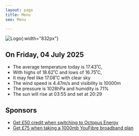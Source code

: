 ```yaml
---
layout: page
title: Menu
seo: Menu

---
```


![Logo](/images/logo.jpg){:width="832px"}

<!-- weather_marker starts -->
## On Friday, 04 July 2025

- The average temperature today is 17.43˚C,
- With highs of 18.62˚C and lows of 16.75˚C,
- It may feel like 17.08˚C with clear sky
- The wind speed is 4.47m/s and visibility is 10000m
- The pressure is 1028hPa and humidity is 71%
- The sun will rise at 03:55 and set at 20:29

<!-- weather_marker ends -->

## Sponsors

- [Get £50 credit when switching to Octopus Energy](https://bit.ly/3oD1nnS)
- [Get £75 when taking a 1000mb YouFibre broadband plan](https://aklam.io/91zWhU?)
